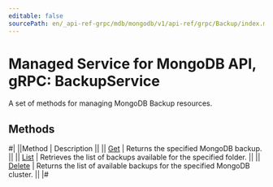 ```yaml
---
editable: false
sourcePath: en/_api-ref-grpc/mdb/mongodb/v1/api-ref/grpc/Backup/index.md
---
```


# Managed Service for MongoDB API, gRPC: BackupService

A set of methods for managing MongoDB Backup resources.

## Methods

#|
||Method | Description ||
|| [Get](get.md) | Returns the specified MongoDB backup. ||
|| [List](list.md) | Retrieves the list of backups available for the specified folder. ||
|| [Delete](delete.md) | Returns the list of available backups for the specified MongoDB cluster. ||
|#